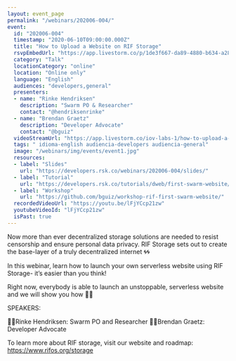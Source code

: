 ```yaml
---
layout: event_page
permalink: "/webinars/202006-004/"
event:
  id: "202006-004"
  timestamp: "2020-06-10T09:00:00.000Z"
  title: "How to Upload a Website on RIF Storage"
  rsvpEmbedUrl: "https://app.livestorm.co/p/1de3f667-da89-4880-b634-a28f30e544c2/form"
  category: "Talk"
  locationCategory: "online"
  location: "Online only"
  language: "English"
  audiences: "developers,general"
  presenters:
  - name: "Rinke Hendriksen"
    description: "Swarm PO & Researcher"
    contact: "@hendriksenrinke"
  - name: "Brendan Graetz"
    description: "Developer Advocate"
    contact: "@bguiz"
  videoStreamUrl: "https://app.livestorm.co/iov-labs-1/how-to-upload-a-website-on-rif-storage"
  tags: " idioma-english audiencia-developers audiencia-general"
  image: "/webinars/img/events/event1.jpg"
  resources:
  - label: "Slides"
    url: "https://developers.rsk.co/webinars/202006-004/slides/"
  - label: "Tutorial"
    url: "https://developers.rsk.co/tutorials/dweb/first-swarm-website/"
  - label: "Workshop"
    url: "https://github.com/bguiz/workshop-rif-first-swarm-website/"
  recordedVideoUrl: "https://youtu.be/lFjYCcp21zw"
  youtubeVideoId: "lFjYCcp21zw"
  isPast: true
---
```



Now more than ever decentralized storage solutions are needed to resist censorship and ensure personal data privacy. RIF Storage sets out to create the base-layer of a truly decentralized internet 🌀🌀

In this webinar, learn how to launch your own serverless website using RIF Storage- it’s easier than you think! 

Right now, everybody is able to launch an unstoppable, serverless website and we will show you how 💪💪

SPEAKERS:

👨‍💻Rinke Hendriksen: Swarm PO and Researcher
👨‍💻Brendan Graetz: Developer Advocate

To learn more about RIF storage, visit our website and roadmap: https://www.rifos.org/storage

